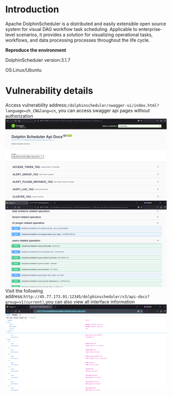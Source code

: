 # Introduction

Apache DolphinScheduler is a distributed and easily extensible open source system for visual DAG workflow task scheduling. Applicable to enterprise-level scenarios, it provides a solution for visualizing operational tasks, workflows, and data processing processes throughout the life cycle.

**Reproduce the environment**

DolphinScheduler version:3.1.7

OS:Linux/Ubuntu

# Vulnerability details
Access vulnerability address:`/dolphinscheduler/swagger-ui/index.html?language=zh_CN&lang=cn`,
you can access swagger api pages without authorization
![](pic/Pasted%20image%2020230615221036.png)
![](pic/Pasted%20image%2020230615222306.png)
Visit the following address:`http://45.77.173.91:12345/dolphinscheduler/v3/api-docs?group=v1(current)`,you can also view all interface information
![](pic/Pasted%20image%2020230615221358.png)







